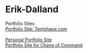 # Erik-Dalland
Portfolio Sites
<br>
[Portfolio Site: Tentshape.com](https://tentshape.com/)
<br>
<br>
[Personal Portfolio Site](https://eldalland.github.io/Portfolio_Site_2024/)
<br>
[Portfolio Site for Chane of Command](https://chaneofcommand.com)
<br>
